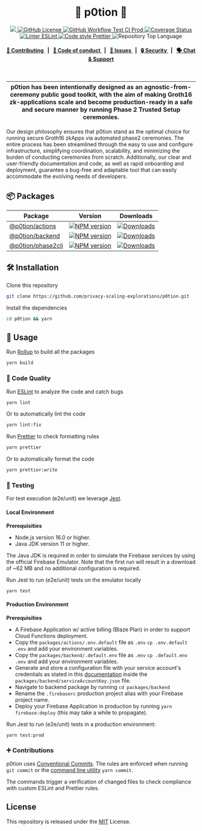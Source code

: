 <p align="center">
    <h1 align="center">
      <!-- <picture>
        <source media="(prefers-color-scheme: dark)" srcset="ref-dark.svg">
        <source media="(prefers-color-scheme: light)" srcset="ref-light.svg">
        <img width="40" alt="p0tion icon" src="ref">
      </picture> -->
     🧪 p0tion 🧪 
    </h1>
</p>

<p align="center">
    <a alt="Project p0tion" href="https://github.com/privacy-scaling-explorations/p0tion" target="_blank">
        <img src="https://img.shields.io/badge/project-p0tion-blue.svg?style=flat-square">
    </a>
    <a href="/LICENSE">
        <img alt="GitHub License" src="https://img.shields.io/github/license/privacy-scaling-explorations/p0tion?style=flat-square">
    </a>
    <a href="https://github.com/privacy-scaling-explorations/p0tion/actions/workflows/test-ci-prod.yaml">
        <img alt="GitHub Workflow Test CI Prod" src="https://img.shields.io/github/actions/workflow/status/privacy-scaling-explorations/p0tion/test-ci-prod.yaml?branch=main&label=test&style=flat-square&logo=github">
    </a>
    <a href='https://coveralls.io/github/privacy-scaling-explorations/p0tion?branch=main'>
    <img src='https://coveralls.io/repos/github/privacy-scaling-explorations/p0tion/badge.svg?branch=main' alt='Coverage Status' />
    </a>
    <!-- <a href="https://deepscan.io/dashboard#view=project&tid=X&pid=X&bid=X">
        <img src="https://deepscan.io/api/teams/X/projects/X/branches/X/badge/grade.svg" alt="DeepScan grade">
    </a> -->
    <a href="https://eslint.org/">
        <img alt="Linter ESLint" src="https://img.shields.io/badge/linter-eslint-8080f2?style=flat-square&logo=eslint">
    </a>
    <a href="https://prettier.io/">
        <img alt="Code style Prettier" src="https://img.shields.io/badge/code%20style-prettier-f8bc45?style=flat-square&logo=prettier">
    </a>
    <img alt="Repository Top Language" src="https://img.shields.io/github/languages/top/privacy-scaling-explorations/p0tion?style=flat-square">
    </a>
</p>

<div align="center">
    <h4>
        <a href="/CONTRIBUTING.md">
            👥 Contributing
        </a>
        <span>&nbsp;&nbsp;|&nbsp;&nbsp;</span>
        <a href="/CODE_OF_CONDUCT.md">
            🤝 Code of conduct
        </a>
        <span>&nbsp;&nbsp;|&nbsp;&nbsp;</span>
        <a href="https://github.com/privacy-scaling-explorations/p0tion/contribute">
            🔎 Issues
        </a>
        <span>&nbsp;&nbsp;|&nbsp;&nbsp;</span>
        <a href="/SECURITY.md">
            🔒 Security
        </a>
        <span>&nbsp;&nbsp;|&nbsp;&nbsp;</span>
        <a href="https://discord.gg/sF5CT5rzrR">
            🗣️ Chat &amp; Support
        </a>
    </h4>
</div>
<br>

| p0tion has been intentionally designed as an agnostic-from-ceremony public good toolkit, with the aim of making Groth16 zk-applications scale and become production-ready in a safe and secure manner by running Phase 2 Trusted Setup ceremonies. |
| ------------------------------------------------------------------------------------------------------------------------------------------------------------------------------------------------------------------------------------------------------------------- |

Our design philosophy ensures that p0tion stand as the optimal choice for running secure Groth16 zkApps via automated phase2 ceremonies. The entire process has been streamlined through the easy to use and configure infrastructure, simplifying coordination, scalability, and minimizing the burden of conducting ceremonies from scratch. Additionally, our clear and user-friendly documentation and code, as well as rapid onboarding and deployment, guarantee a bug-free and adaptable tool that can easily accommodate the evolving needs of developers.

## 📦 Packages

<table>
    <th>Package</th>
    <th>Version</th>
    <th>Downloads</th>
    <tbody>
       <tr>
            <td>
                <a href="/packages/actions">
                    @p0tion/actions
                </a>
            </td>
            <td>
                <!-- NPM version -->
                <a href="https://npmjs.org/package/@p0tion/actions">
                    <img src="https://img.shields.io/npm/v/@p0tion/actions.svg?style=flat-square" alt="NPM version" />
                </a>
            </td>
            <td>
                <!-- Downloads -->
                <a href="https://npmjs.org/package/@p0tion/actions">
                    <img src="https://img.shields.io/npm/dm/@p0tion/actions.svg?style=flat-square" alt="Downloads" />
                </a>
            </td>
        </tr>
       <tr>
            <td>
                <a href="/packages/backend">
                    @p0tion/backend
                </a>
            </td>
            <td>
                <!-- NPM version -->
                <a href="https://npmjs.org/package/@p0tion/backend">
                    <img src="https://img.shields.io/npm/v/@p0tion/backend.svg?style=flat-square" alt="NPM version" />
                </a>
            </td>
            <td>
                <!-- Downloads -->
                <a href="https://npmjs.org/package/@p0tion/backend">
                    <img src="https://img.shields.io/npm/dm/@p0tion/backend.svg?style=flat-square" alt="Downloads" />
                </a>
            </td>
        </tr>
       <tr>
            <td>
                <a href="/packages/phase2cli">
                    @p0tion/phase2cli
                </a>
            </td>
            <td>
                <!-- NPM version -->
                <a href="https://npmjs.org/package/@p0tion/phase2cli">
                    <img src="https://img.shields.io/npm/v/@p0tion/phase2cli.svg?style=flat-square" alt="NPM version" />
                </a>
            </td>
            <td>
                <!-- Downloads -->
                <a href="https://npmjs.org/package/@p0tion/phase2cli">
                    <img src="https://img.shields.io/npm/dm/@p0tion/phase2cli.svg?style=flat-square" alt="Downloads" />
                </a>
            </td>
        </tr>
    <tbody>

</table>

## 🛠 Installation

Clone this repository

```bash
git clone https://github.com/privacy-scaling-explorations/p0tion.git
```

Install the dependencies

```bash
cd p0tion && yarn
```

## 📜 Usage

Run [Rollup](https://www.rollupjs.org) to build all the packages

```bash
yarn build
```

### 🔎 Code Quality

Run [ESLint](https://eslint.org/) to analyze the code and catch bugs

```bash
yarn lint
```

Or to automatically lint the code

```bash
yarn lint:fix
```

Run [Prettier](https://prettier.io/) to check formatting rules

```bash
yarn prettier
```

Or to automatically format the code

```bash
yarn prettier:write
```

### 📝 Testing

For test execution (e2e/unit) we leverage [Jest](https://jestjs.io/).
#### Local Environment

**Prerequisities**

* Node.js version 16.0 or higher.
* Java JDK version 11 or higher.

The Java JDK is required in order to simulate the Firebase services by using the official Firebase Emulator. Note that the first run will result in a download of ~62 MB and no additional configuration is required.

Run Jest to run (e2e/unit) tests on the emulator locally

```bash
yarn test
```
#### Production Environment

**Prerequisities**

* A Firebase Application w/ active billing (Blaze Plan) in order to support Cloud Functions deployment.
* Copy the `packages/actions/.env.default` file as `.env` `cp .env.default .env` and add your environment variables.
* Copy the `packages/backend/.default.env` file as `.env` `cp .default.env .env` and add your environment variables.
* Generate and store a configuration file with your service account's credentials as stated in this [documentation](https://firebase.google.com/docs/admin/setup#set-up-project-and-service-account) inside the `packages/backend/serviceAccountKey.json` file.
* Navigate to backend package by running `cd packages/backend`
* Rename the `.firebaserc` production project alias with your Firebase project name.
* Deploy your Firebase Application in production by running `yarn firebase:deploy` (this may take a while to propagate).

Run Jest to run (e2e/unit) tests in a production environment:

```bash
yarn test:prod
```

### ➕ Contributions

p0tion uses [Conventional Commits](https://www.conventionalcommits.org/en/v1.0.0/). The rules are enforced when running `git commit` or the [command line utility](https://github.com/commitizen/cz-cli) `yarn commit`.

The commands trigger a verification of changed files to check compliance with custom ESLint and Prettier rules.

<!-- ### Documentation (JS libraries) - soon

Run [TypeDoc](https://typedoc.org/) to generate a documentation website for each package

```bash
yarn docs
```

The output will be placed on the `docs` folder. -->

## License
This repository is released under the [MIT](https://github.com/privacy-scaling-explorations/p0tion/blob/main/LICENSE) License.